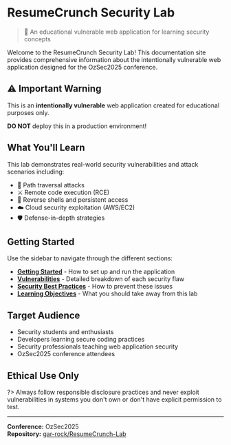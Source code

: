 # ResumeCrunch Security Lab

> 🔐 An educational vulnerable web application for learning security concepts

Welcome to the ResumeCrunch Security Lab! This documentation site provides comprehensive information about the intentionally vulnerable web application designed for the OzSec2025 conference.

## ⚠️ Important Warning

This is an **intentionally vulnerable** web application created for educational purposes only. 

**DO NOT** deploy this in a production environment!

## What You'll Learn

This lab demonstrates real-world security vulnerabilities and attack scenarios including:

- 📁 Path traversal attacks
- ⚔️ Remote code execution (RCE)
- 🐚 Reverse shells and persistent access
- ☁️ Cloud security exploitation (AWS/EC2)
- 🛡️ Defense-in-depth strategies

## Getting Started

Use the sidebar to navigate through the different sections:

- **[Getting Started](getting-started.md)** - How to set up and run the application
- **[Vulnerabilities](vulnerabilities.md)** - Detailed breakdown of each security flaw
- **[Security Best Practices](security-best-practices.md)** - How to prevent these issues
- **[Learning Objectives](learning-objectives.md)** - What you should take away from this lab

## Target Audience

- Security students and enthusiasts
- Developers learning secure coding practices
- Security professionals teaching web application security
- OzSec2025 conference attendees

## Ethical Use Only

?> Always follow responsible disclosure practices and never exploit vulnerabilities in systems you don't own or don't have explicit permission to test.

---

**Conference:** OzSec2025  
**Repository:** [gar-rock/ResumeCrunch-Lab](https://github.com/gar-rock/ResumeCrunch-Lab)

